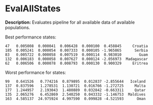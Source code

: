 
# EvalAllStates

**Description:** Evaluates pipeline for all available data of available populations.

Best performance states:

```          mae       mse      rmse      mape        r2       state
47   0.005008  0.000041  0.006428  0.000100  0.458845     Croatia
185  0.005241  0.000054  0.007333  0.000105 -1.965865      Serbia
83   0.005722  0.000058  0.007519  0.000114  0.983010        Guam
132  0.006183  0.000058  0.007627  0.000124 -2.056973  Madagascar
62   0.006506  0.000078  0.008793  0.000130  0.900329     Eritrea
```


Worst performance for states:

```          mae        mse      rmse      mape        r2     state
99   0.641526   0.774216  0.879895  0.012837 -2.855644   Iceland
137  0.837596   1.278531  1.130721  0.016766 -1.272725     Malta
177  1.244957   2.193043  1.480889  0.032842 -0.663311     Qatar
135  2.065276   6.452869  2.540250  0.043332 -1.146753  Maldives
163  4.585137  24.975924  4.997590  0.099828 -4.521593      Oman
```


